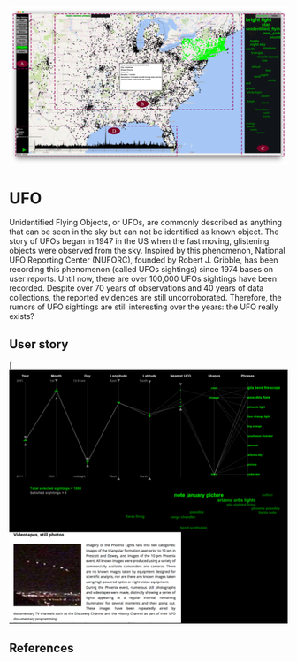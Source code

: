 
![ScreenShot](https://github.com/iDataVisualizationLab/UFO/blob/master/images/Figure2.png)

# UFO
Unidentified Flying Objects, or UFOs, are commonly described as anything that can be seen in the sky but can not be identified as known object. The story of UFOs began in 1947 in the US  when the fast moving, glistening objects were observed from the sky. Inspired by this phenomenon, National UFO Reporting Center (NUFORC), founded by Robert J. Gribble, has been recording this phenomenon (called UFOs sightings) since 1974 bases on user reports. Until now, there are over 100,000 UFOs sightings have been recorded.
Despite over 70 years of observations and 40 years of data collections, the reported evidences are still uncorroborated. Therefore, the rumors of UFO sightings are still interesting over the years: the UFO really exists?  

## User story

[![Everything Is AWESOME](https://github.com/iDataVisualizationLab/UFO/blob/master/images/AZ.png)

## References
